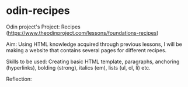 # odin-recipes
Odin project's Project: Recipes (https://www.theodinproject.com/lessons/foundations-recipes)

Aim: Using HTML knowledge acquired through previous lessons, I will be making a website that contains several pages for different recipes. 

Skills to be used: Creating basic HTML template, paragraphs, anchoring (hyperlinks), bolding (strong), italics (em), lists (ul, ol, li) etc.

Reflection: